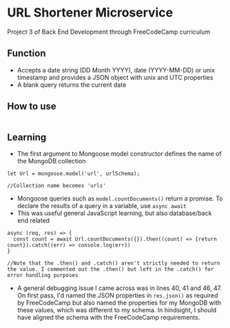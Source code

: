 # URL Shortener Microservice

Project 3 of Back End Development through FreeCodeCamp curriculum

## Function

- Accepts a date string (DD Month YYYY), date (YYYY-MM-DD) or unix timestamp and provides a JSON object with unix and UTC properties
- A blank query returns the current date

## How to use 

```

```

## Learning

- The first argument to Mongoose model constructor defines the name of the MongoDB collection

```
let Url = mongoose.model('url', urlSchema);

//Collection name becomes 'urls'
```

- Mongoose queries such as `model.countDocuments()` return a promise. To declare the results of a query in a variable, use `async await`
- This was useful general JavaScript learning, but also database/back end related

```
async (req, res) => {
  const count = await Url.countDocuments({}).then((count) => {return count}).catch((err) => console.log(err))
}

//Note that the .then() and .catch() aren't strictly needed to return the value. I commented out the .then() but left in the .catch() for error handling purposes
```

- A general debugging issue I came across was in lines 40, 41 and 46, 47. On first pass, I'd named the JSON properties in `res.json()` as required by FreeCodeCamp but also named the properties for my MongoDB with these values, which was different to my schema. In hindsight, I should have aligned the schema with the FreeCodeCamp requirements.